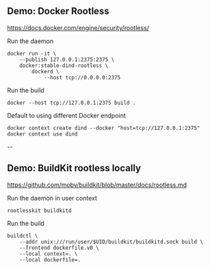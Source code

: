 ## Demo: Docker Rootless

https://docs.docker.com/engine/security/rootless/

Run the daemon

```plaintext
docker run -it \
    --publish 127.0.0.1:2375:2375 \
    docker:stable-dind-rootless \
        dockerd \
            --host tcp://0.0.0.0:2375
```

Run the build

```plaintext
docker --host tcp://127.0.0.1:2375 build .
```

Default to using different Docker endpoint

```plaintext
docker context create dind --docker "host=tcp://127.0.0.1:2375"
docker context use dind
```

--

## Demo: BuildKit rootless locally

https://github.com/moby/buildkit/blob/master/docs/rootless.md

Run the daemon in user context

```plaintext
rootlesskit buildkitd
```

Run the build

```plaintext
buildctl \
    --addr unix:///run/user/$UID/buildkit/buildkitd.sock build \
    --frontend dockerfile.v0 \
    --local context=. \
    --local dockerfile=.
```
